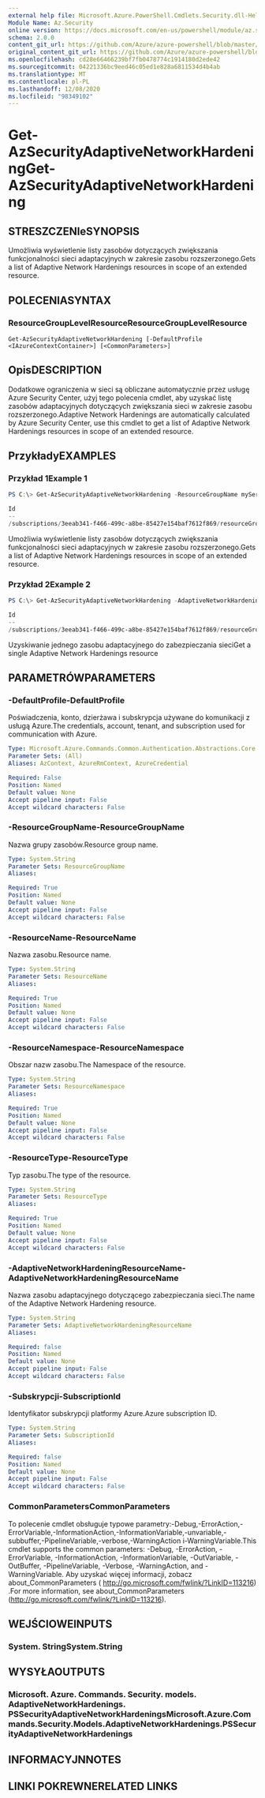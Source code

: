 ```yaml
---
external help file: Microsoft.Azure.PowerShell.Cmdlets.Security.dll-Help.xml
Module Name: Az.Security
online version: https://docs.microsoft.com/en-us/powershell/module/az.security/Get-AzSecurityAdaptiveNetworkHardening
schema: 2.0.0
content_git_url: https://github.com/Azure/azure-powershell/blob/master/src/Security/Security/help/Get-AzSecurityAdaptiveNetworkHardening.md
original_content_git_url: https://github.com/Azure/azure-powershell/blob/master/src/Security/Security/help/Get-AzSecurityAdaptiveNetworkHardening.md
ms.openlocfilehash: cd28e66466239bf7fb0478774c1914180d2ede42
ms.sourcegitcommit: 04221336bc9eed46c05ed1e828a6811534d4b4ab
ms.translationtype: MT
ms.contentlocale: pl-PL
ms.lasthandoff: 12/08/2020
ms.locfileid: "98349102"
---
```

# <span data-ttu-id="800d4-101">Get-AzSecurityAdaptiveNetworkHardening</span><span class="sxs-lookup"><span data-stu-id="800d4-101">Get-AzSecurityAdaptiveNetworkHardening</span></span>

## <span data-ttu-id="800d4-102">STRESZCZENIe</span><span class="sxs-lookup"><span data-stu-id="800d4-102">SYNOPSIS</span></span>
<span data-ttu-id="800d4-103">Umożliwia wyświetlenie listy zasobów dotyczących zwiększania funkcjonalności sieci adaptacyjnych w zakresie zasobu rozszerzonego.</span><span class="sxs-lookup"><span data-stu-id="800d4-103">Gets a list of Adaptive Network Hardenings resources in scope of an extended resource.</span></span>

## <span data-ttu-id="800d4-104">POLECENIA</span><span class="sxs-lookup"><span data-stu-id="800d4-104">SYNTAX</span></span>

### <span data-ttu-id="800d4-105">ResourceGroupLevelResource</span><span class="sxs-lookup"><span data-stu-id="800d4-105">ResourceGroupLevelResource</span></span>
```
Get-AzSecurityAdaptiveNetworkHardening [-DefaultProfile <IAzureContextContainer>] [<CommonParameters>]
```
## <span data-ttu-id="800d4-106">Opis</span><span class="sxs-lookup"><span data-stu-id="800d4-106">DESCRIPTION</span></span>
<span data-ttu-id="800d4-107">Dodatkowe ograniczenia w sieci są obliczane automatycznie przez usługę Azure Security Center, użyj tego polecenia cmdlet, aby uzyskać listę zasobów adaptacyjnych dotyczących zwiększania sieci w zakresie zasobu rozszerzonego.</span><span class="sxs-lookup"><span data-stu-id="800d4-107">Adaptive Network Hardenings are automatically calculated by Azure Security Center, use this cmdlet to get a list of Adaptive Network Hardenings resources in scope of an extended resource.</span></span>

## <span data-ttu-id="800d4-108">Przykłady</span><span class="sxs-lookup"><span data-stu-id="800d4-108">EXAMPLES</span></span>

### <span data-ttu-id="800d4-109">Przykład 1</span><span class="sxs-lookup"><span data-stu-id="800d4-109">Example 1</span></span>
```powershell
PS C:\> Get-AzSecurityAdaptiveNetworkHardening -ResourceGroupName myService1 -ResourceName myResource1 -ResourceNamespace Microsoft.Compute -ResourceType virtualMachines -SubscriptionId 3eeab341-f466-499c-a8be-85427e154baf7612f869

Id                                                                                                                                                                                                                      Name    Type                                         Properties
--                                                                                                                                                                                                                      ----    ----                                         ----------
/subscriptions/3eeab341-f466-499c-a8be-85427e154baf7612f869/resourceGroups/myService1/providers/Microsoft.Compute/virtualMachines/myResource1/providers/Microsoft.Security/adaptiveNetworkHardenings/default default Microsoft.Security/adaptiveNetworkHardenings Microsoft.Azure.Commands.SecurityCenter.Models…
```

<span data-ttu-id="800d4-110">Umożliwia wyświetlenie listy zasobów dotyczących zwiększania funkcjonalności sieci adaptacyjnych w zakresie zasobu rozszerzonego.</span><span class="sxs-lookup"><span data-stu-id="800d4-110">Gets a list of Adaptive Network Hardenings resources in scope of an extended resource.</span></span>

### <span data-ttu-id="800d4-111">Przykład 2</span><span class="sxs-lookup"><span data-stu-id="800d4-111">Example 2</span></span>
```powershell
PS C:\> Get-AzSecurityAdaptiveNetworkHardening -AdaptiveNetworkHardeningResourceName default -ResourceGroupName myService1 -ResourceName myResource1 -ResourceNamespace Microsoft.Compute -ResourceType virtualMachines -SubscriptionId 3eeab341-f466-499c-a8be-85427e154baf7612f869

Id                                                                                                                                                                                                                      Name    Type                                         Properties
--                                                                                                                                                                                                                      ----    ----                                         ----------
/subscriptions/3eeab341-f466-499c-a8be-85427e154baf7612f869/resourceGroups/myService1/providers/Microsoft.Compute/virtualMachines/myResource1/providers/Microsoft.Security/adaptiveNetworkHardenings/default default Microsoft.Security/adaptiveNetworkHardenings Microsoft.Azure.Commands.SecurityCenter.Models…
```
<span data-ttu-id="800d4-112">Uzyskiwanie jednego zasobu adaptacyjnego do zabezpieczania sieci</span><span class="sxs-lookup"><span data-stu-id="800d4-112">Get  a single Adaptive Network Hardenings resource</span></span>

## <span data-ttu-id="800d4-113">PARAMETRÓW</span><span class="sxs-lookup"><span data-stu-id="800d4-113">PARAMETERS</span></span>

### <span data-ttu-id="800d4-114">-DefaultProfile</span><span class="sxs-lookup"><span data-stu-id="800d4-114">-DefaultProfile</span></span>
<span data-ttu-id="800d4-115">Poświadczenia, konto, dzierżawa i subskrypcja używane do komunikacji z usługą Azure.</span><span class="sxs-lookup"><span data-stu-id="800d4-115">The credentials, account, tenant, and subscription used for communication with Azure.</span></span>

```yaml
Type: Microsoft.Azure.Commands.Common.Authentication.Abstractions.Core.IAzureContextContainer
Parameter Sets: (All)
Aliases: AzContext, AzureRmContext, AzureCredential

Required: False
Position: Named
Default value: None
Accept pipeline input: False
Accept wildcard characters: False
```

### <span data-ttu-id="800d4-116">-ResourceGroupName</span><span class="sxs-lookup"><span data-stu-id="800d4-116">-ResourceGroupName</span></span>
<span data-ttu-id="800d4-117">Nazwa grupy zasobów.</span><span class="sxs-lookup"><span data-stu-id="800d4-117">Resource group name.</span></span>

```yaml
Type: System.String
Parameter Sets: ResourceGroupName
Aliases:

Required: True
Position: Named
Default value: None
Accept pipeline input: False
Accept wildcard characters: False
```

### <span data-ttu-id="800d4-118">-ResourceName</span><span class="sxs-lookup"><span data-stu-id="800d4-118">-ResourceName</span></span>
<span data-ttu-id="800d4-119">Nazwa zasobu.</span><span class="sxs-lookup"><span data-stu-id="800d4-119">Resource name.</span></span>

```yaml
Type: System.String
Parameter Sets: ResourceName
Aliases:

Required: True
Position: Named
Default value: None
Accept pipeline input: False
Accept wildcard characters: False
```

### <span data-ttu-id="800d4-120">-ResourceNamespace</span><span class="sxs-lookup"><span data-stu-id="800d4-120">-ResourceNamespace</span></span>
<span data-ttu-id="800d4-121">Obszar nazw zasobu.</span><span class="sxs-lookup"><span data-stu-id="800d4-121">The Namespace of the resource.</span></span>

```yaml
Type: System.String
Parameter Sets: ResourceNamespace
Aliases:

Required: True
Position: Named
Default value: None
Accept pipeline input: False
Accept wildcard characters: False
```

### <span data-ttu-id="800d4-122">-ResourceType</span><span class="sxs-lookup"><span data-stu-id="800d4-122">-ResourceType</span></span>
<span data-ttu-id="800d4-123">Typ zasobu.</span><span class="sxs-lookup"><span data-stu-id="800d4-123">The type of the resource.</span></span>

```yaml
Type: System.String
Parameter Sets: ResourceType
Aliases:

Required: True
Position: Named
Default value: None
Accept pipeline input: False
Accept wildcard characters: False
```

### <span data-ttu-id="800d4-124">-AdaptiveNetworkHardeningResourceName</span><span class="sxs-lookup"><span data-stu-id="800d4-124">-AdaptiveNetworkHardeningResourceName</span></span>
<span data-ttu-id="800d4-125">Nazwa zasobu adaptacyjnego dotyczącego zabezpieczania sieci.</span><span class="sxs-lookup"><span data-stu-id="800d4-125">The name of the Adaptive Network Hardening resource.</span></span>

```yaml
Type: System.String
Parameter Sets: AdaptiveNetworkHardeningResourceName
Aliases:

Required: false
Position: Named
Default value: None
Accept pipeline input: False
Accept wildcard characters: False
```

### <span data-ttu-id="800d4-126">-Subskrypcji</span><span class="sxs-lookup"><span data-stu-id="800d4-126">-SubscriptionId</span></span>
<span data-ttu-id="800d4-127">Identyfikator subskrypcji platformy Azure.</span><span class="sxs-lookup"><span data-stu-id="800d4-127">Azure subscription ID.</span></span>

```yaml
Type: System.String
Parameter Sets: SubscriptionId
Aliases:

Required: false
Position: Named
Default value: None
Accept pipeline input: False
Accept wildcard characters: False
```
### <span data-ttu-id="800d4-128">CommonParameters</span><span class="sxs-lookup"><span data-stu-id="800d4-128">CommonParameters</span></span>
<span data-ttu-id="800d4-129">To polecenie cmdlet obsługuje typowe parametry:-Debug,-ErrorAction,-ErrorVariable,-InformationAction,-InformationVariable,-unvariable,-subbuffer,-PipelineVariable,-verbose,-WarningAction i-WarningVariable.</span><span class="sxs-lookup"><span data-stu-id="800d4-129">This cmdlet supports the common parameters: -Debug, -ErrorAction, -ErrorVariable, -InformationAction, -InformationVariable, -OutVariable, -OutBuffer, -PipelineVariable, -Verbose, -WarningAction, and -WarningVariable.</span></span> <span data-ttu-id="800d4-130">Aby uzyskać więcej informacji, zobacz about_CommonParameters ( http://go.microsoft.com/fwlink/?LinkID=113216) .</span><span class="sxs-lookup"><span data-stu-id="800d4-130">For more information, see about_CommonParameters (http://go.microsoft.com/fwlink/?LinkID=113216).</span></span>

## <span data-ttu-id="800d4-131">WEJŚCIOWE</span><span class="sxs-lookup"><span data-stu-id="800d4-131">INPUTS</span></span>

### <span data-ttu-id="800d4-132">System. String</span><span class="sxs-lookup"><span data-stu-id="800d4-132">System.String</span></span>

## <span data-ttu-id="800d4-133">WYSYŁA</span><span class="sxs-lookup"><span data-stu-id="800d4-133">OUTPUTS</span></span>

### <span data-ttu-id="800d4-134">Microsoft. Azure. Commands. Security. models. AdaptiveNetworkHardenings. PSSecurityAdaptiveNetworkHardenings</span><span class="sxs-lookup"><span data-stu-id="800d4-134">Microsoft.Azure.Commands.Security.Models.AdaptiveNetworkHardenings.PSSecurityAdaptiveNetworkHardenings</span></span>

## <span data-ttu-id="800d4-135">INFORMACYJN</span><span class="sxs-lookup"><span data-stu-id="800d4-135">NOTES</span></span>

## <span data-ttu-id="800d4-136">LINKI POKREWNE</span><span class="sxs-lookup"><span data-stu-id="800d4-136">RELATED LINKS</span></span>